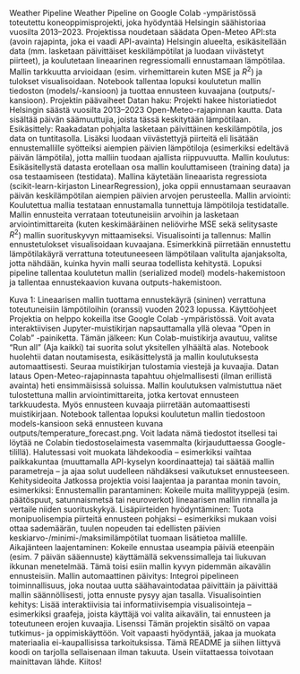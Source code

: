 Weather Pipeline
Weather Pipeline on Google Colab -ympäristössä toteutettu koneoppimisprojekti, joka hyödyntää Helsingin säähistoriaa vuosilta 2013–2023. Projektissa noudetaan säädata Open-Meteo API:sta (avoin rajapinta, joka ei vaadi API-avainta) Helsingin alueelta, esikäsitellään data (mm. lasketaan päivittäiset keskilämpötilat ja luodaan viivästetyt piirteet), ja koulutetaan lineaarinen regressiomalli ennustamaan lämpötilaa. Mallin tarkkuutta arvioidaan (esim. virhemittarein kuten MSE ja $R^2$) ja tulokset visualisoidaan. Notebook tallentaa lopuksi koulutetun mallin tiedoston (models/-kansioon) ja tuottaa ennusteen kuvaajana (outputs/-kansioon). 
Projektin päävaiheet
Datan haku: Projekti hakee historiatiedot Helsingin säästä vuosilta 2013–2023 Open-Meteo-rajapinnan kautta. Data sisältää päivän säämuuttujia, joista tässä keskitytään lämpötilaan.
Esikäsittely: Raakadatan pohjalta lasketaan päivittäinen keskilämpötila, jos data on tuntitasolla. Lisäksi luodaan viivästettyjä piirteitä eli lisätään ennustemallille syötteiksi aiempien päivien lämpötiloja (esimerkiksi edeltävä päivän lämpötila), jotta malliin tuodaan ajallista riippuvuutta.
Mallin koulutus: Esikäsitellystä datasta erotellaan osa mallin kouluttamiseen (training data) ja osa testaamiseen (testidata). Mallina käytetään lineaarista regressiota (scikit-learn-kirjaston LinearRegression), joka oppii ennustamaan seuraavan päivän keskilämpötilan aiempien päivien arvojen perusteella.
Mallin arviointi: Koulutettua mallia testataan ennustamalla tunnettuja lämpötiloja testidatalle. Mallin ennusteita verrataan toteutuneisiin arvoihin ja lasketaan arviointimittareita (kuten keskimääräinen neliövirhe MSE sekä selitysaste $R^2$) mallin suorituskyvyn mittaamiseksi.
Visualisointi ja tallennus: Mallin ennustetulokset visualisoidaan kuvaajana. Esimerkkinä piirretään ennustettu lämpötilakäyrä verrattuna toteutuneeseen lämpötilaan valitulta ajanjaksolta, jotta nähdään, kuinka hyvin malli seuraa todellista kehitystä. Lopuksi pipeline tallentaa koulutetun mallin (serialized model) models-hakemistoon ja tallentaa ennustekaavion kuvana outputs-hakemistoon.

Kuva 1: Lineaarisen mallin tuottama ennustekäyrä (sininen) verrattuna toteutuneisiin lämpötiloihin (oranssi) vuoden 2023 lopussa.
Käyttöohjeet
Projektia on helppo kokeilla itse Google Colab -ympäristössä. Voit avata interaktiivisen Jupyter-muistikirjan napsauttamalla yllä olevaa “Open in Colab” -painiketta. Tämän jälkeen:
Kun Colab-muistikirja avautuu, valitse “Run all” (Aja kaikki) tai suorita solut yksitellen ylhäältä alas. Notebook huolehtii datan noutamisesta, esikäsittelystä ja mallin koulutuksesta automaattisesti.
Seuraa muistikirjan tulostamia viestejä ja kuvaajia. Datan lataus Open-Meteo-rajapinnasta tapahtuu ohjelmallisesti (ilman erillistä avainta) heti ensimmäisissä soluissa.
Mallin koulutuksen valmistuttua näet tulostettuna mallin arviointimittareita, jotka kertovat ennusteen tarkkuudesta. Myös ennusteen kuvaaja piirretään automaattisesti muistikirjaan.
Notebook tallentaa lopuksi koulutetun mallin tiedostoon models-kansioon sekä ennusteen kuvana outputs/temperature_forecast.png. Voit ladata nämä tiedostot itsellesi tai löytää ne Colabin tiedostoselaimesta vasemmalta (kirjauduttaessa Google-tilillä).
Halutessasi voit muokata lähdekoodia – esimerkiksi vaihtaa paikkakuntaa (muuttamalla API-kyselyn koordinaatteja) tai säätää mallin parametreja – ja ajaa solut uudelleen nähdäksesi vaikutukset ennusteeseen.
Kehitysideoita
Jatkossa projektia voisi laajentaa ja parantaa monin tavoin, esimerkiksi:
Ennustemallin parantaminen: Kokeile muita mallityyppejä (esim. päätöspuut, satunnaismetsä tai neuroverkot) lineaarisen mallin rinnalla ja vertaile niiden suorituskykyä.
Lisäpiirteiden hyödyntäminen: Tuota monipuolisempia piirteitä ennusteen pohjaksi – esimerkiksi mukaan voisi ottaa sademäärän, tuulen nopeuden tai edellisten päivien keskiarvo-/minimi-/maksimilämpötilat tuomaan lisätietoa mallille.
Aikajänteen laajentaminen: Kokeile ennustaa useampia päiviä eteenpäin (esim. 7 päivän sääennuste) käyttämällä sekvenssimalleja tai liukuvan ikkunan menetelmää. Tämä toisi esiin mallin kyvyn pidemmän aikavälin ennusteisiin.
Mallin automaattinen päivitys: Integroi pipelineen toiminnallisuus, joka noutaa uutta säähavaintodataa päivittäin ja päivittää mallin säännöllisesti, jotta ennuste pysyy ajan tasalla.
Visualisointien kehitys: Lisää interaktiivisia tai informatiivisempia visualisointeja – esimerkiksi graafeja, joista käyttäjä voi valita aikavälin, tai ennusteen ja toteutuneen erojen kuvaajia.
Lisenssi
Tämän projektin sisältö on vapaa tutkimus- ja oppimiskäyttöön. Voit vapaasti hyödyntää, jakaa ja muokata materiaalia ei-kaupallisissa tarkoituksissa. Tämä README ja siihen liittyvä koodi on tarjolla sellaisenaan ilman takuuta. Usein viitattaessa toivotaan mainittavan lähde. Kiitos!
